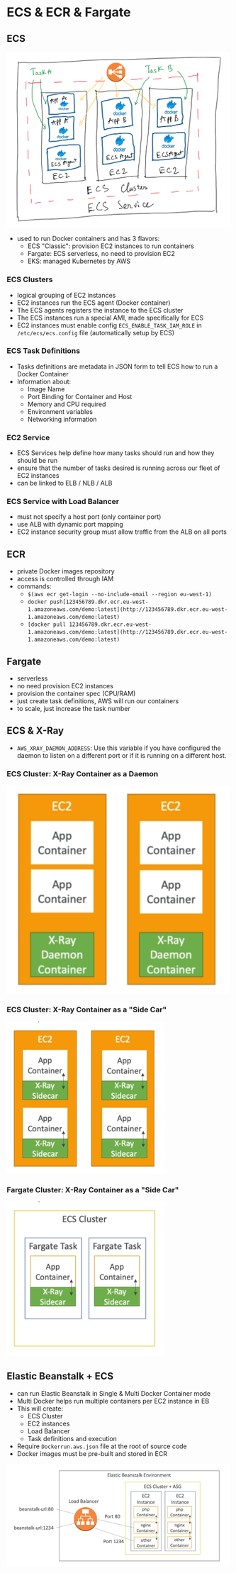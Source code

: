 # ECS & ECR & Fargate

## ECS

![ECS](images/ecs-1.jpeg)

- used to run Docker containers and has 3 flavors:
    - ECS "Classic": provision EC2 instances to run containers
    - Fargate: ECS serverless, no need to provision EC2
    - EKS: managed Kubernetes by AWS

### ECS Clusters

- logical grouping of EC2 instances
- EC2 instances run the ECS agent (Docker container)
- The ECS agents registers the instance to the ECS cluster
- The ECS instances run a special AMI, made specifically for ECS
- EC2 instances must enable config `ECS_ENABLE_TASK_IAM_ROLE`  in `/etc/ecs/ecs.config` file (automatically setup by ECS)

### ECS Task Definitions

- Tasks definitions are metadata in JSON form to tell ECS how to run a Docker Container
- Information about:
    - Image Name
    - Port Binding for Container and Host
    - Memory and CPU required
    - Environment variables
    - Networking information

### EC2 Service

- ECS Services help define how many tasks should run and how they should be run
- ensure that the number of tasks desired is running across our fleet of EC2 instances
- can be linked to ELB / NLB / ALB

### ECS Service with Load Balancer

- must not specify a host port (only container port)
- use ALB with dynamic port mapping
- EC2 instance security group must allow traffic from the ALB on all ports

## ECR

- private Docker images repository
- access is controlled through IAM
- commands:
    - `$(aws ecr get-login --no-include-email --region eu-west-1)`
    - `docker push[123456789.dkr.ecr.eu-west-1.amazoneaws.com/demo:latest](http://123456789.dkr.ecr.eu-west-1.amazoneaws.com/demo:latest)`
    - `[docker pull 123456789.dkr.ecr.eu-west-1.amazoneaws.com/demo:latest](http://123456789.dkr.ecr.eu-west-1.amazoneaws.com/demo:latest)`

## Fargate

- serverless
- no need provision EC2 instances
- provision the container spec (CPU/RAM)
- just create task definitions, AWS will run our containers
- to scale, just increase the task number

## ECS & X-Ray

- `AWS_XRAY_DAEMON_ADDRESS`: Use this variable if you have configured the daemon to listen on a different port or if it is running on a different host.

### ECS Cluster: X-Ray Container as a Daemon

![X-Ray Container as a Daemon](images/ecs-2.png)

### ECS Cluster: X-Ray Container as a "Side Car"

![Container X-Ray Container as Side Car](images/ecs-3.png)

### Fargate Cluster: X-Ray Container as a "Side Car"

![Fargate X-Ray Container as Side Car](images/ecs-4.png)

## Elastic Beanstalk + ECS

- can run Elastic Beanstalk in Single & Multi  Docker Container mode
- Multi Docker helps run multiple containers per EC2 instance in EB
- This will create:
    - ECS Cluster
    - EC2 instances
    - Load Balancer
    - Task definitions and execution
- Require `Dockerrun.aws.json` file at the root of source code
- Docker images must be pre-built and stored in ECR

![Elastic Beanstalk + ECS](images/ecs-5.png)